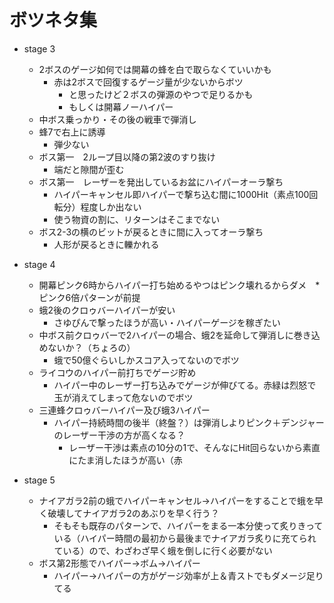 # ボツネタ集

- stage 3
  - 2ボスのゲージ如何では開幕の蜂を白で取らなくていいかも
    - 赤は2ボスで回復するゲージ量が少ないからボツ
      - と思ったけど２ボスの弾源のやつで足りるかも
      - もしくは開幕ノーハイパー
  - 中ボス乗っかり・その後の戦車で弾消し
  - 蜂7で右上に誘導
    - 弾少ない
  - ボス第一　2ループ目以降の第2波のすり抜け
    - 端だと隙間が歪む
  - ボス第一　レーザーを発出しているお盆にハイパーオーラ撃ち
    - ハイパーキャンセル即ハイパーで撃ち込む間に1000Hit（素点100回転分）程度しか出ない
    - 使う物資の割に、リターンはそこまでない
  - ボス2-3の横のビットが戻るときに間に入ってオーラ撃ち
    - 人形が戻るときに轢かれる
    

- stage 4
  - 開幕ピンク6時からハイパー打ち始めるやつはピンク壊れるからダメ　*ピンク6倍パターンが前提
  - 蛾2後のクロゥバーハイパーが安い
    - さゆぴんで撃ったほうが高い・ハイパーゲージを稼ぎたい
  - 中ボス前クロゥバーで2ハイパーの場合、蛾2を延命して弾消しに巻き込めないか？（ちょろの）
    - 蛾で50億ぐらいしかスコア入ってないのでボツ
  - ライコウのハイパー前打ちでゲージ貯め
    - ハイパー中のレーザー打ち込みでゲージが伸びてる。赤緑は烈怒で玉が消えてしまって危ないのでボツ
  - 三連蜂クロゥバーハイパー及び蛾3ハイパー
    - ハイパー持続時間の後半（終盤？）は弾消しよりピンク＋デンジャーのレーザー干渉の方が高くなる？
      - レーザー干渉は素点の10分の1で、そんなにHit回らないから素直にたま消したほうが高い（赤

- stage 5
  - ナイアガラ2前の蛾でハイパーキャンセル→ハイパーをすることで蛾を早く破壊してナイアガラ2のあぶりを早く行う？
    - そもそも既存のパターンで、ハイパーをまる一本分使って炙りきっている（ハイパー時間の最初から最後までナイアガラ炙りに充てられている）ので、わざわざ早く蛾を倒しに行く必要がない
  - ボス第2形態でハイパー→ボム→ハイパー
    - ハイパー→ハイパーの方がゲージ効率が上＆青ストでもダメージ足りてる
